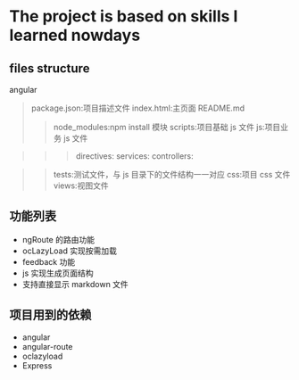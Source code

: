 # The project is based on skills I learned nowdays

## files structure
angular
> package.json:项目描述文件
> index.html:主页面
> README.md 
>> node_modules:npm install 模块
>> scripts:项目基础 js 文件
>> js:项目业务 js 文件

>> > directives:
>> > services:
>> > controllers: 

>> tests:测试文件，与 js 目录下的文件结构一一对应
>> css:项目 css 文件
>> views:视图文件

## 功能列表
* ngRoute 的路由功能
* ocLazyLoad 实现按需加载
* feedback 功能
* js 实现生成页面结构
* 支持直接显示 markdown 文件

## 项目用到的依赖
* angular
* angular-route
* oclazyload
* Express
